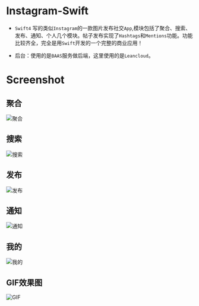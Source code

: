 # Instagram-Swift

* `Swift4` 写的类似`Instagram`的一款图片发布社交`App`,模块包括了聚合、搜索、发布、通知、个人几个模块。帖子发布实现了`Hashtags`和`Mentions`功能。功能比较齐全，完全是用`Swift`开发的一个完整的商业应用！

* 后台：使用的是`BAAS`服务做后端，这里使用的是`Leancloud`。


# Screenshot

## 聚合
![聚合](Preview/Simulator1.png)

## 搜索
![搜索](Preview/Simulator2.png)

## 发布
![发布](Preview/Simulator3.png)

## 通知
![通知](Preview/Simulator4.png)

## 我的
![我的](Preview/Simulator5.png)

## GIF效果图
![GIF](Preview/Instagram.gif)
